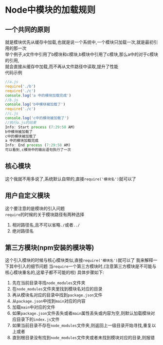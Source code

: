 # Node中模块的加载规则

## 一个共同的原则

就是模块优先从缓存中加载,也就是说一个系统中,一个模块只加载一次,就是最初引用的那一次  
举个例子,a文件中引用了b模块和c模块,b模块中引用了c模块,那么a中的对于c模块的引用,  
就会直接从缓存中加载,而不再从文件路径中读取,提升了性能  
代码示例

```JavaScript
//a.js
require('./b')
require('./c')
console.log('a 中的模块加载完成')
//b.js
console.log('b中模块被加载了')
require('./c')
//c.js
console.log('c中的模块被加载了')
//执行a.js的结果
Info: Start process (7:29:58 AM)
b中模块被加载了
c中的模块被加载了
a 中的模块加载完成
Info: End process (7:29:58 AM)
可以看到,c模块中的输出语句执行了一次
```

## 核心模块

这个我就不用多说了,系统默认自带的,直接`require('模块名')`就可以了

## 用户自定义模块

这个要注意的是模块的引入问题  
`require`的时候的关于模块路径有两种选择

1. 相对路径名,且不可以省略`./`或者`../`
2. 绝对路径名

## 第三方模块(npm安装的模块等)

这个引入模块的时候与核心模块类似,直接`require('模块名')`就可以了
我来解释一下其中引入的细节问题
当`require`一个第三方模块时,(注意第三方模块是不可能与核心模块重名的,这辈子都不可能的啦)
具体步骤如下:

1. 先在当前目录寻找`node_modules`文件夹
2. 在`node_modules`文件夹里找到模块名对应的目录
3. 再从模块名对应的目录中找到`package.json`文件
4. 从`package.json`中找到`main`对应的内容
5. 加载`main`中对应的文件
6. 如果`package.json`文件丢失或者`main`属性丢失或内容为空,则默认加载模块对应目录下的`index.js`文件
7. 如果当前目录不存在`node_modules`文件夹,则返回上一级目录开始寻找,重复以上或者
8. 直到根目录没有找到`node_modules`文件夹或者未找到模块对应的目录,则报错